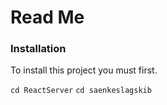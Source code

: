 # Read Me

### Installation

To install this project you must first.

`cd ReactServer`
`cd saenkeslagskib`
